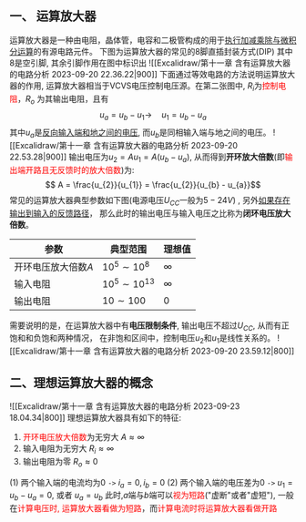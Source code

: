 ## 一、 运算放大器
运算放大器是一种由电阻，晶体管，电容和二极管构成的用于<u>执行加减乘除与微积分运算</u>的有源电路元件。
下图为运算放大器的常见的8脚直插封装方式(DIP) 其中8是空引脚, 其余引脚作用在图中标识出
![[Excalidraw/第十一章 含有运算放大器的电路分析 2023-09-20 22.36.22|900]]
下面通过等效电路的方法说明运算放大器的作用, 运算放大器相当于VCVS电压控制电压源。在第二张图中,  $R_i$为<mark style="background: transparent; color: red">控制电阻</mark>，$R_o$ 为其输出电阻，且有
$$u_{a} = u_{b} - u_{1} \rightarrow \quad u_{1} = u_{b} - u_{a}$$
其中$u_{a}$是<u>反向输入端和地之间的电压</u>, 而$u_{b}$是同相输入端与地之间的电压。
![[Excalidraw/第十一章 含有运算放大器的电路分析 2023-09-20 22.53.28|900]]
输出电压为$u_{2} = Au_{1} = A(u_{b} - u_{a})$, 从而得到**开环放大倍数**(即<mark style="background: transparent; color: red">输出端开路且无反馈时的放大倍数</mark>)为: 
$$ A = \frac{u_{2}}{u_{1}} = \frac{u_{2}}{u_{b} - u_{a}}$$
常见的运算放大器典型参数如下图(电源电压$U_{CC}$一般为$5-24V$) , 另外<u>如果存在输出到输入的反馈路径</u>， 那么此时的输出电压与输入电压之比称为**闭环电压放大倍数**。

| 参数                | 典型范围             | 理想值   |
| ------------------- | -------------------- | -------- |
| 开环电压放大倍数$A$ | $10^{5}\sim 10^{8}$  | $\infty$ |
| 输入电阻            | $10^{5}\sim 10^{13}$ | $\infty$ |
| 输出电阻            | $10\sim 100$         | 0        |
需要说明的是，在运算放大器中有**电压限制条件**, 输出电压不超过$U_{CC}$, 从而有正饱和和负饱和两种情况， 在非饱和区间中，控制电压$u_2$和$u_1$是线性关系的。
![[Excalidraw/第十一章 含有运算放大器的电路分析 2023-09-20 23.59.12|800]]
## 二、理想运算放大器的概念
![[Excalidraw/第十一章 含有运算放大器的电路分析 2023-09-23 18.04.34|800]]
理想运算放大器具有如下的特征:
1. <mark style="background: transparent; color: red">开环电压放大倍数</mark>为无穷大 $A \approx \infty$
2. 输入电阻为无穷大 $R_{i} \approx \infty$ 
3. 输出电阻为零 $R_{o} \approx 0$

(1) 两个输入端的电流均为0 `->` $i_a = 0, i_b = 0$
(2) 两个输入端的电压差为0 `->` $u_1 = u_b - u_a = 0$, 或者 $u_a = u_b$
此时,$a$端与$b$端可以<mark style="background: transparent; color: red">视为短路</mark>("虚断"或者"虚短"), 一般在<mark style="background: transparent; color: red">计算电压时, 运算放大器看做为短路</mark>，而<mark style="background: transparent; color: red">计算电流时将运算放大器看做开路</mark>

